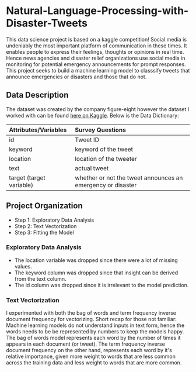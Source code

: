 # Natural-Language-Processing-with-Disaster-Tweets
This data science project is based on a kaggle competition! Social media is undeniably the most important platform of communication in these times. It enables people to express their feelings, thoughts or opinions in real time. Hence news agencies and disaster relief organizations use social media in monitoring for potential emergency announcements for prompt responses. This project seeks to build a machine learning model to classsify tweets that announce emergencies or disasters and those that do not.

## Data Description
The dataset was created by the company figure-eight however the dataset I worked with can be found [here on Kaggle](https://www.kaggle.com/competitions/nlp-getting-started/data).
Below is the Data Dictionary:

| Attributes/Variables                     | Survey Questions   | 
|:-------------------                      |:--------------|
| id                                       |Tweet ID         | 
| keyword                                  | keyword of the tweet         | 
| location                                 | location of the tweeter          | 
| text                                     | actual tweet          | 
| target (target variable)                 | whether or not the tweet announces an emergency or disaster          | 


## Project Organization
* Step 1: Exploratory Data Analysis
* Step 2: Text Vectorization
* Step 3: Fitting the Model


### Exploratory Data Analysis
* The location variable was dropped since there were a lot of missing values.
* The keyword column was dropped since that insight can be derived from the text column.
* The id column was dropped since it is irrelevant to the model prediction.

### Text Vectorization
I experimented with both the bag of words and term frequency inverse document frequency for vectorizing. 
Short recap for those not familiar: Machine learning models do not understand inputs in text form, hence the words needs to be be represented by numbers to keep the models happy. The bag of words model represents each word by the number of times it appears in each document (or tweet). The term frequency inverse document frequency on the other hand, represents each word by it's relative importance, given more weight to words that are less common across the training data and less weight to words that are more common.
